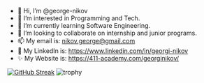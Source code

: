 - 👋 Hi, I’m @george-nikov
- 👀 I’m interested in Programming and Tech. 
- 🌱 I’m currently learning Software Engineering.
- 💞️ I’m looking to collaborate on internship and junior programs.
- 📫 My email is: nikov.george@gmail.com
- 📱 My LinkedIn is: https://www.linkedin.com/in/georgi-nikov
- ✨ My Website is: https://411-academy.com/georginikov/

[![GitHub Streak](https://github-readme-streak-stats.herokuapp.com?user=george-nikov&theme=holi-theme&border_radius=)](https://git.io/streak-stats)
![trophy](https://github-profile-trophy.vercel.app/?username=kattni)
